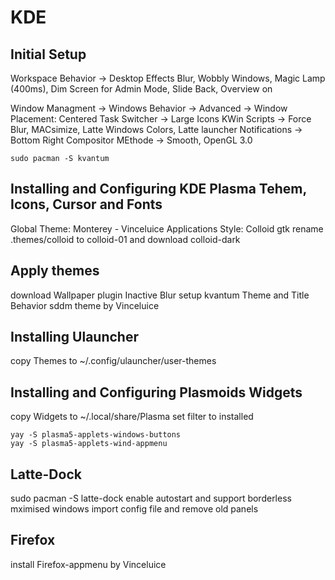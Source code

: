 # KDE 

## Initial Setup
Workspace Behavior -> Desktop Effects
Blur, Wobbly Windows, Magic Lamp (400ms), Dim Screen for Admin Mode, Slide Back, Overview on

Window Managment -> Windows Behavior -> Advanced -> Window Placement: Centered
Task Switcher -> Large Icons
KWin Scripts -> Force Blur, MACsimize, Latte Windows Colors, Latte launcher
Notifications -> Bottom Right
Compositor MEthode -> Smooth, OpenGL 3.0
```
sudo pacman -S kvantum
```

## Installing and Configuring KDE Plasma Tehem, Icons, Cursor and Fonts
Global Theme: Monterey - Vinceluice
Applications Style: Colloid gtk
rename .themes/colloid to colloid-01 and download colloid-dark

## Apply themes
download Wallpaper plugin Inactive Blur
setup kvantum Theme and Title Behavior
sddm theme by Vinceluice

## Installing Ulauncher
copy Themes to ~/.config/ulauncher/user-themes

## Installing and Configuring Plasmoids Widgets
copy Widgets to ~/.local/share/Plasma
set filter to installed
```
yay -S plasma5-applets-windows-buttons
yay -S plasma5-applets-wind-appmenu
```

## Latte-Dock
sudo pacman -S latte-dock
enable autostart and support borderless mximised windows
import config file and remove old panels

## Firefox
install Firefox-appmenu by Vinceluice

